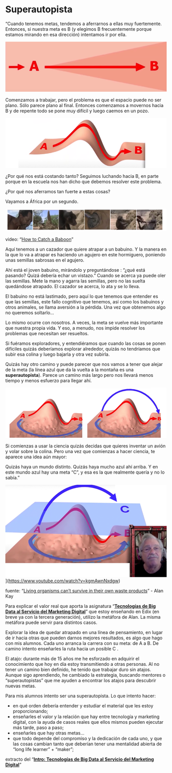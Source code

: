 # **Superautopista**

“Cuando tenemos metas, tendemos a aferrarnos a ellas muy fuertemente. Entonces, si nuestra meta es B (y elegimos B frecuentemente porque estamos mirando en esa dirección) intentamos ir por ella. 

![image01](/superautopista/images/image01.jpg?raw=true)

Comenzamos a trabajar, pero el problema es que el espacio puede no ser plano. Sólo parece plano al final. Entonces comenzamos a movernos hacia B y de repente todo se pone muy difícil y luego caemos en un pozo.

![image02](/superautopista/images/image02.jpg?raw=true)

¿Por qué nos está costando tanto? Seguimos luchando hacia B, en parte porque en la escuela nos han dicho que debemos resolver este problema. 

¿Por qué nos aferramos tan fuerte a estas cosas?  

Vayamos a África por un segundo. 

![image03](/superautopista/images/image03.jpg?raw=true)

video: “[How to Catch a Baboon](https://www.youtube.com/watch?v=ctol7JwpcuQ&t=3s)”

Aquí tenemos a un cazador que quiere atrapar a un babuino.  Y la manera en la que lo va a atrapar es haciendo un agujero en este hormiguero, poniendo unas semillas sabrosas en el agujero. 

Ahí está el joven babuino, mirándolo y preguntándose : “¿qué está pasando? Quizá debería echar un vistazo.”  Cuando se acerca ya puede oler las semillas. Mete la mano y agarra las semillas, pero no las suelta quedándose atrapado. El cazador se acerca, lo ata y se lo lleva. 

El babuino no está lastimado, pero aquí lo que tenemos que entender es que las semillas, este fallo cognitivo que tenemos, así como los babuinos y otros animales, se llama aversión a la pérdida. Una vez que obtenemos algo no queremos soltarlo... 

Lo mismo ocurre con nosotros. A veces, la meta se vuelve más importante que nuestra propia vida. Y eso, a menudo, nos impide resolver los problemas que necesitan ser resueltos.

Si fuéramos exploradores, y entendiéramos que cuando las cosas se ponen difíciles quizás deberíamos explorar alrededor, quizás no tendríamos que subir esa colina y luego bajarla y otra vez subirla. 

Quizás hay otro camino y puede parecer que nos vamos a tener que alejar de la meta (la línea azul que da la vuelta a la montaña es una **superautopista**). Parece un camino más largo pero nos llevará menos tiempo y menos esfuerzo para llegar ahí.

![image04](/superautopista/images/image04.jpg?raw=true)

Si comienzas a usar la ciencia quizás decidas que quieres inventar un avión y volar sobre la colina. Pero una vez que comienzas a hacer ciencia, te aparece una idea aún mayor:

Quizás haya un mundo distinto. Quizás haya mucho azul ahí arriba.  Y en este mundo azul hay una meta “C”, y esa es la que realmente quería y no lo sabía.”

![image05](/superautopista/images/image05.jpg?raw=true)](https://www.youtube.com/watch?v=kgmAwnNxdgw)


fuente: “[Living organisms can’t survive in their own waste products](https://www.youtube.com/watch?v=kgmAwnNxdgw)” - Alan Kay



Para explicar el valor real que aporta la asignatura “**[Tecnologías de Big Data al Servicio del Marketing Digital](https://www.edix.com/es/carreras/carreras-growth-marketing/)**” que estoy enseñando en Edix (en breve ya con la tercera generación), utilizo la metáfora de Alan. La misma metáfora puede servir para distintos casos. 

Explorar la idea de quedar atrapado en una línea de pensamiento, en lugar de ir hacia otras que pueden darnos mejores resultados, es algo que hago con mis alumnos. Cada uno arranca la carrera con su meta: de A a B. De camino intento enseñarles la ruta hacia un posible C . 

El atajo: durante más de 15 años me he esforzado en adquirir el conocimiento que hoy en día estoy transmitiendo a otras personas. Al no tener un camino bien definido, he tenido que trabajar duro sin atajos. Aunque sigo aprendiendo, he cambiado la estrategia, buscando mentores o “superautopistas” que me ayuden a encontrar los atajos para descubrir nuevas metas.

Para mis alumnos intento ser una superautopista. Lo que intento hacer:
* en qué orden debería entender y estudiar el material que les estoy proporcionando;
* enseñarles el valor y la relación que hay entre tecnología y marketing digital, con la ayuda de casos reales que ellos mismos pueden ejecutar más tarde, paso a paso;
* enseñarles que hay otras metas...
* que todo depende del compromiso y la dedicación de cada uno, y que las cosas cambian tanto que deberían tener una mentalidad abierta de “long life learner” + “maker”;  


extracto del “**[Intro: Tecnologías de Big Data al Servicio del Marketing Digital](https://www.edix.com/es/carreras/carreras-growth-marketing/)**”
